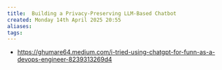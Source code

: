 ```yaml
---
title:  Building a Privacy-Preserving LLM-Based Chatbot
created: Monday 14th April 2025 20:55
aliases: 
tags: 
---
```

- https://ghumare64.medium.com/i-tried-using-chatgpt-for-funn-as-a-devops-engineer-8239313269d4